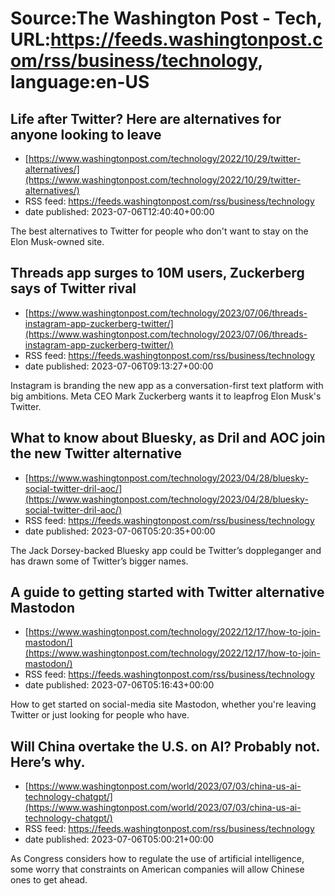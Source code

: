 # Source:The Washington Post - Tech, URL:https://feeds.washingtonpost.com/rss/business/technology, language:en-US

## Life after Twitter? Here are alternatives for anyone looking to leave
 - [https://www.washingtonpost.com/technology/2022/10/29/twitter-alternatives/](https://www.washingtonpost.com/technology/2022/10/29/twitter-alternatives/)
 - RSS feed: https://feeds.washingtonpost.com/rss/business/technology
 - date published: 2023-07-06T12:40:40+00:00

The best alternatives to Twitter for people who don't want to stay on the Elon Musk-owned site.

## Threads app surges to 10M users, Zuckerberg says of Twitter rival
 - [https://www.washingtonpost.com/technology/2023/07/06/threads-instagram-app-zuckerberg-twitter/](https://www.washingtonpost.com/technology/2023/07/06/threads-instagram-app-zuckerberg-twitter/)
 - RSS feed: https://feeds.washingtonpost.com/rss/business/technology
 - date published: 2023-07-06T09:13:27+00:00

Instagram is branding the new app as a conversation-first text platform with big ambitions. Meta CEO Mark Zuckerberg wants it to leapfrog Elon Musk's Twitter.

## What to know about Bluesky, as Dril and AOC join the new Twitter alternative
 - [https://www.washingtonpost.com/technology/2023/04/28/bluesky-social-twitter-dril-aoc/](https://www.washingtonpost.com/technology/2023/04/28/bluesky-social-twitter-dril-aoc/)
 - RSS feed: https://feeds.washingtonpost.com/rss/business/technology
 - date published: 2023-07-06T05:20:35+00:00

The Jack Dorsey-backed Bluesky app could be Twitter’s doppleganger and has drawn some of Twitter’s bigger names.

## A guide to getting started with Twitter alternative Mastodon
 - [https://www.washingtonpost.com/technology/2022/12/17/how-to-join-mastodon/](https://www.washingtonpost.com/technology/2022/12/17/how-to-join-mastodon/)
 - RSS feed: https://feeds.washingtonpost.com/rss/business/technology
 - date published: 2023-07-06T05:16:43+00:00

How to get started on social-media site Mastodon, whether you're leaving Twitter or just looking for people who have.

## Will China overtake the U.S. on AI? Probably not. Here’s why.
 - [https://www.washingtonpost.com/world/2023/07/03/china-us-ai-technology-chatgpt/](https://www.washingtonpost.com/world/2023/07/03/china-us-ai-technology-chatgpt/)
 - RSS feed: https://feeds.washingtonpost.com/rss/business/technology
 - date published: 2023-07-06T05:00:21+00:00

As Congress considers how to regulate the use of artificial intelligence, some worry that constraints on American companies will allow Chinese ones to get ahead.

